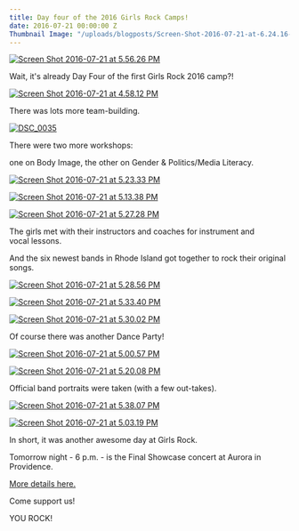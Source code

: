 ```yaml
---
title: Day four of the 2016 Girls Rock Camps!
date: 2016-07-21 00:00:00 Z
Thumbnail Image: "/uploads/blogposts/Screen-Shot-2016-07-21-at-6.24.16-PM.png"
---
```


[![Screen Shot 2016-07-21 at 5.56.26 PM](/uploads/blogposts/Screen-Shot-2016-07-21-at-5.56.26-PM-300x284.png)](http://girlsrockri.org/wp-content/uploads/2016/07/Screen-Shot-2016-07-21-at-5.56.26-PM.png)

Wait, it's already Day Four of the first Girls Rock 2016 camp?!

[![Screen Shot 2016-07-21 at 4.58.12 PM](/uploads/blogposts/Screen-Shot-2016-07-21-at-4.58.12-PM-e1469134744224.png)](http://girlsrockri.org/wp-content/uploads/2016/07/Screen-Shot-2016-07-21-at-4.58.12-PM-e1469134744224.png)

There was lots more team-building.

[![DSC_0035](/uploads/blogposts/DSC_0035-e1469139119196.jpg)](http://girlsrockri.org/wp-content/uploads/2016/07/DSC_0035-e1469139119196.jpg)

There were two more workshops:

one on Body Image, the other on Gender & Politics/Media Literacy.

[![Screen Shot 2016-07-21 at 5.23.33 PM](/uploads/blogposts/Screen-Shot-2016-07-21-at-5.23.33-PM-300x264.png)](http://girlsrockri.org/wp-content/uploads/2016/07/Screen-Shot-2016-07-21-at-5.23.33-PM-e1469136245487.png)

[![Screen Shot 2016-07-21 at 5.13.38 PM](/uploads/blogposts/Screen-Shot-2016-07-21-at-5.13.38-PM-240x300.png)](http://girlsrockri.org/wp-content/uploads/2016/07/Screen-Shot-2016-07-21-at-5.13.38-PM-e1469135666411.png)

[![Screen Shot 2016-07-21 at 5.27.28 PM](/uploads/blogposts/Screen-Shot-2016-07-21-at-5.27.28-PM-300x244.png)](http://girlsrockri.org/wp-content/uploads/2016/07/Screen-Shot-2016-07-21-at-5.27.28-PM-e1469136492242.png)

The girls met with their instructors and coaches for instrument and vocal lessons.

And the six newest bands in Rhode Island got together to rock their original songs.

[![Screen Shot 2016-07-21 at 5.28.56 PM](/uploads/blogposts/Screen-Shot-2016-07-21-at-5.28.56-PM-300x226.png)](http://girlsrockri.org/wp-content/uploads/2016/07/Screen-Shot-2016-07-21-at-5.28.56-PM-e1469136574758.png)

[![Screen Shot 2016-07-21 at 5.33.40 PM](/uploads/blogposts/Screen-Shot-2016-07-21-at-5.33.40-PM-191x300.png)](http://girlsrockri.org/wp-content/uploads/2016/07/Screen-Shot-2016-07-21-at-5.33.40-PM-e1469136878960.png)

[![Screen Shot 2016-07-21 at 5.30.02 PM](/uploads/blogposts/Screen-Shot-2016-07-21-at-5.30.02-PM-300x210.png)](http://girlsrockri.org/wp-content/uploads/2016/07/Screen-Shot-2016-07-21-at-5.30.02-PM-e1469136632425.png)

Of course there was another Dance Party!

[![Screen Shot 2016-07-21 at 5.00.57 PM](/uploads/blogposts/Screen-Shot-2016-07-21-at-5.00.57-PM-300x300.png)](http://girlsrockri.org/wp-content/uploads/2016/07/Screen-Shot-2016-07-21-at-5.00.57-PM-e1469134897475.png)

[![Screen Shot 2016-07-21 at 5.20.08 PM](/uploads/blogposts/Screen-Shot-2016-07-21-at-5.20.08-PM-300x218.png)](http://girlsrockri.org/wp-content/uploads/2016/07/Screen-Shot-2016-07-21-at-5.20.08-PM-e1469136037182.png)

Official band portraits were taken (with a few out-takes).

[![Screen Shot 2016-07-21 at 5.38.07 PM](/uploads/blogposts/Screen-Shot-2016-07-21-at-5.38.07-PM-300x293.png)](http://girlsrockri.org/wp-content/uploads/2016/07/Screen-Shot-2016-07-21-at-5.38.07-PM-e1469137123341.png)

[![Screen Shot 2016-07-21 at 5.03.19 PM](/uploads/blogposts/Screen-Shot-2016-07-21-at-5.03.19-PM-290x300.png)](http://girlsrockri.org/wp-content/uploads/2016/07/Screen-Shot-2016-07-21-at-5.03.19-PM-e1469135042754.png)

In short, it was another awesome day at Girls Rock.

Tomorrow night - 6 p.m. - is the Final Showcase concert at Aurora in Providence.

[More details here.](https://www.facebook.com/events/113823662387318/)

Come support us!

YOU ROCK!

